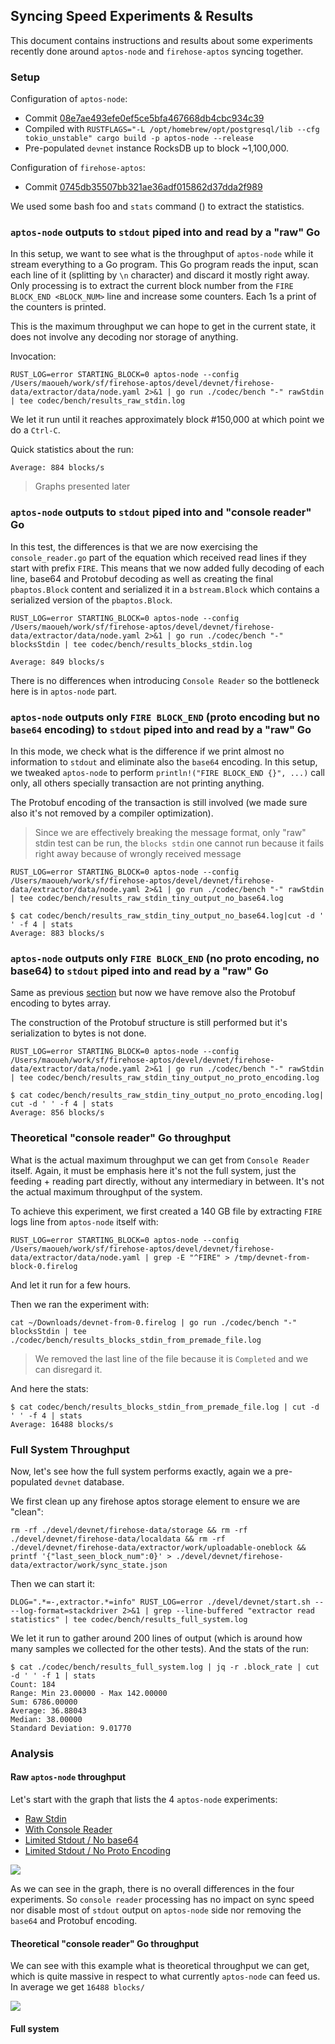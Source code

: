 ## Syncing Speed Experiments & Results

This document contains instructions and results about some experiments recently done around `aptos-node` and `firehose-aptos` syncing together.

### Setup

Configuration of `aptos-node`:
- Commit [08e7ae493efe0ef5ce5bfa467668db4cbc934c39](https://github.com/aptos-labs/aptos-core/commit/08e7ae493efe0ef5ce5bfa467668db4cbc934c39)
- Compiled with `RUSTFLAGS="-L /opt/homebrew/opt/postgresql/lib --cfg tokio_unstable" cargo build -p aptos-node --release`
- Pre-populated `devnet` instance RocksDB up to block ~1,100,000.

Configuration of `firehose-aptos`:
- Commit [0745db35507bb321ae36adf015862d37dda2f989](https://github.com/streamingfast/firehose-aptos/commit/0745db35507bb321ae36adf015862d37dda2f989)

We used some bash foo and `stats` command () to extract the statistics.

### `aptos-node` outputs to `stdout` piped into and read by a "raw" Go

In this setup, we want to see what is the throughput of `aptos-node` while it stream everything to a Go program. This Go program reads the input, scan each line of it (splitting by `\n` character) and discard it mostly right away. Only processing is to extract the current block number from the `FIRE BLOCK_END <BLOCK_NUM>` line and increase some counters. Each 1s a print of the counters is printed.

This is the maximum throughput we can hope to get in the current state, it does not involve any decoding nor storage of anything.

Invocation:

```
RUST_LOG=error STARTING_BLOCK=0 aptos-node --config /Users/maoueh/work/sf/firehose-aptos/devel/devnet/firehose-data/extractor/data/node.yaml 2>&1 | go run ./codec/bench "-" rawStdin | tee codec/bench/results_raw_stdin.log
```

We let it run until it reaches approximately block #150,000 at which point we do a `Ctrl-C`.

Quick statistics about the run:

```
Average: 884 blocks/s
```

> Graphs presented later

### `aptos-node` outputs to `stdout` piped into and "console reader" Go

In this test, the differences is that we are now exercising the `console_reader.go` part of the equation which received read lines if they start with prefix `FIRE`. This means that we now added fully decoding of each line, base64 and Protobuf decoding as well as creating the final `pbaptos.Block` content and serialized it in a `bstream.Block` which contains a serialized version of the `pbaptos.Block`.

```
RUST_LOG=error STARTING_BLOCK=0 aptos-node --config /Users/maoueh/work/sf/firehose-aptos/devel/devnet/firehose-data/extractor/data/node.yaml 2>&1 | go run ./codec/bench "-" blocksStdin | tee codec/bench/results_blocks_stdin.log
```

```
Average: 849 blocks/s
```

There is no differences when introducing `Console Reader` so the bottleneck here is in `aptos-node` part.

### `aptos-node` outputs only `FIRE BLOCK_END` (proto encoding but no `base64` encoding) to `stdout` piped into and read by a "raw" Go

In this mode, we check what is the difference if we print almost no information to `stdout` and eliminate also the `base64` encoding. In this setup, we tweaked `aptos-node` to perform `println!("FIRE BLOCK_END {}", ...)` call only, all others specially transaction are not printing anything.

The Protobuf encoding of the transaction is still involved (we made sure also it's not removed by a compiler optimization).

> Since we are effectively breaking the message format, only "raw" stdin test can be run, the `blocks stdin` one cannot run because it fails right away because of wrongly received message

```
RUST_LOG=error STARTING_BLOCK=0 aptos-node --config /Users/maoueh/work/sf/firehose-aptos/devel/devnet/firehose-data/extractor/data/node.yaml 2>&1 | go run ./codec/bench "-" rawStdin | tee codec/bench/results_raw_stdin_tiny_output_no_base64.log
```

```
$ cat codec/bench/results_raw_stdin_tiny_output_no_base64.log|cut -d ' ' -f 4 | stats
Average: 883 blocks/s
```

### `aptos-node` outputs only `FIRE BLOCK_END` (no proto encoding, no base64) to `stdout` piped into and read by a "raw" Go

Same as previous [section](#aptos-node-outputs-only-fire-blockend-proto-encoding-but-no-base64-encoding-to-stdout-piped-into-and-read-by-a-raw-go) but now we have remove also the Protobuf encoding to bytes array.

The construction of the Protobuf structure is still performed but it's serialization to bytes is not done.

```
RUST_LOG=error STARTING_BLOCK=0 aptos-node --config /Users/maoueh/work/sf/firehose-aptos/devel/devnet/firehose-data/extractor/data/node.yaml 2>&1 | go run ./codec/bench "-" rawStdin | tee codec/bench/results_raw_stdin_tiny_output_no_proto_encoding.log
```

```
$ cat codec/bench/results_raw_stdin_tiny_output_no_proto_encoding.log| cut -d ' ' -f 4 | stats
Average: 856 blocks/s
```

### Theoretical "console reader" Go throughput

What is the actual maximum throughput we can get from `Console Reader` itself. Again, it must be emphasis here it's not the full system, just the feeding + reading part directly, without any intermediary in between. It's not the actual maximum throughput of the system.

To achieve this experiment, we first created a 140 GB file by extracting `FIRE` logs line from `aptos-node` itself with:

```
RUST_LOG=error STARTING_BLOCK=0 aptos-node --config /Users/maoueh/work/sf/firehose-aptos/devel/devnet/firehose-data/extractor/data/node.yaml | grep -E "^FIRE" > /tmp/devnet-from-block-0.firelog
```

And let it run for a few hours.

Then we ran the experiment with:

```
cat ~/Downloads/devnet-from-0.firelog | go run ./codec/bench "-" blocksStdin | tee ./codec/bench/results_blocks_stdin_from_premade_file.log
```

> We removed the last line of the file because it is `Completed` and we can disregard it.

And here the stats:

```
$ cat codec/bench/results_blocks_stdin_from_premade_file.log | cut -d ' ' -f 4 | stats
Average: 16488 blocks/s
```

### Full System Throughput

Now, let's see how the full system performs exactly, again we a pre-populated `devnet` database.

We first clean up any firehose aptos storage element to ensure we are "clean":

```
rm -rf ./devel/devnet/firehose-data/storage && rm -rf ./devel/devnet/firehose-data/localdata && rm -rf ./devel/devnet/firehose-data/extractor/work/uploadable-oneblock && printf '{"last_seen_block_num":0}' > ./devel/devnet/firehose-data/extractor/work/sync_state.json
```

Then we can start it:

```
DLOG=".*=-,extractor.*=info" RUST_LOG=error ./devel/devnet/start.sh -- --log-format=stackdriver 2>&1 | grep --line-buffered "extractor read statistics" | tee codec/bench/results_full_system.log
```

We let it run to gather around 200 lines of output (which is around how many samples we collected for the other tests). And the stats of the run:

```
$ cat ./codec/bench/results_full_system.log | jq -r .block_rate | cut -d ' ' -f 1 | stats
Count: 184
Range: Min 23.00000 - Max 142.00000
Sum: 6786.00000
Average: 36.88043
Median: 38.00000
Standard Deviation: 9.01770
```

### Analysis

#### Raw `aptos-node` throughput

Let's start with the graph that lists the 4 `aptos-node` experiments:

- [Raw Stdin](#aptos-node-outputs-to-stdout-piped-into-and-read-by-a-raw-go)
- [With Console Reader](#aptos-node-outputs-to-stdout-piped-into-and-console-reader-go)
- [Limited Stdout / No base64](#aptos-node-outputs-only-fire-blockend-proto-encoding-but-no-base64-encoding-to-stdout-piped-into-and-read-by-a-raw-go)
- [Limited Stdout / No Proto Encoding](#aptos-node-outputs-only-fire-blockend-no-proto-encoding-no-base64-to-stdout-piped-into-and-read-by-a-raw-go)

![](graph_aptos_node_throughput.png)

As we can see in the graph, there is no overall differences in the four experiments. So `console reader` processing has no impact on sync speed nor disable most of `stdout` output on `aptos-node` side nor removing the `base64` and Protobuf encoding.

#### Theoretical "console reader" Go throughput

We can see with this example what is theoretical throughput we can get, which is quite massive in respect to what currently `aptos-node` can feed us. In average we get `16488 blocks/`

![](./graph_console_reader_throughput.png)

#### Full system


